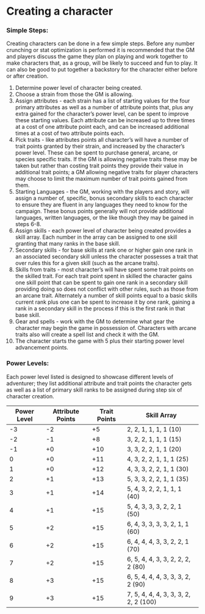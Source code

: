 # Creating a character

### Simple Steps:
Creating characters can be done in a few simple steps. Before any number crunching or stat optimization is performed it is recommended that the GM and players discuss the game they plan on playing and work together to make characters that, as a group, will be likely to succeed and fun to play. It can also be good to put together a backstory for the character either before or after creation.
1. Determine power level of character being created.
1. Choose a strain from those the GM is allowing.
1. Assign attributes - each strain has a list of starting values for the four primary attributes as well as a number of attribute points that, plus any extra gained for the character’s power level, can be spent to improve these starting values. Each attribute can be increased up to three times at a cost of one attribute point each, and can be increased additional times at a cost of two attribute points each.
1. Pick traits - like attributes points all character’s will have a number of trait points granted by their strain, and increased by the character’s power level. These can be spent to purchase general, arcane, or species specific traits. If the GM is allowing negative traits these may be taken but rather than costing trait points they provide their value in additional trait points; a GM allowing negative traits for player characters may choose to limit the maximum number of trait points gained from them.
1. Starting Languages - the GM, working with the players and story, will assign a number of, specific, bonus secondary skills to each character to ensure they are fluent in any languages they need to know for the campaign. These bonus points generally will not provide additional languages, written languages, or the like though they may be gained in steps 6-8.
1. Assign skills - each power level of character being created provides a skill array. Each number in the array can be assigned to one skill granting that many ranks in the base skill.
1. Secondary skills - for base skills at rank one or higher gain one rank in an associated secondary skill unless the character possesses a trait that over rules this for a given skill (such as the arcane traits).
1. Skills from traits - most character’s will have spent some trait points on the skilled trait. For each trait point spent in skilled the character gains one skill point that can be spent to gain one rank in a secondary skill providing doing so does not conflict with other rules, such as those from an arcane trait. Alternately a number of skill points equal to a basic skills current rank plus one can be spent to increase it by one rank, gaining a rank in a secondary skill in the process if this is the first rank in that base skill.
1. Gear and spells - work with the GM to determine what gear the character may begin the game in possession of. Characters with arcane traits also will create a spell list and check it with the GM.
1. The character starts the game with 5 plus their starting power level advancement points.
<div class="page-break"></div>

### Power Levels:
Each power level listed is designed to showcase different levels of adventurer; they list additional attribute and trait points the character gets as well as a list of primary skill ranks to be assigned during step six of character creation.

| Power Level | Attribute Points | Trait Points | Skill Array
| --- | ---| ---| --- |
| -3 | -2 | +5 | 2, 2, 1, 1, 1, 1 (10)
| -2 | -1 | +8 | 3, 2, 2, 1, 1, 1 (15)
| -1 | +0 | +10 | 3, 3, 2, 2, 1, 1 (20)
| 0 | +0 | +11 | 4, 3, 2, 2, 1, 1, 1 (25)
| 1 | +0 | +12 | 4, 3, 3, 2, 2, 1, 1 (30)
| 2 | +1 | +13 | 5, 3, 3, 2, 2, 1, 1 (35)
| 3 | +1 | +14 | 5, 4, 3, 2, 2, 1, 1, 1 (40)
| 4 | +1 | +15 | 5, 4, 3, 3, 3, 2, 2, 1 (50)
| 5 | +2 | +15 | 6, 4, 3, 3, 3, 3, 2, 1, 1 (60)
| 6 | +2 | +15 | 6, 4, 4, 4, 3, 3, 2, 2, 1 (70)
| 7 | +2 | +15 | 6, 5, 4, 4, 3, 3, 2, 2, 2, 2 (80)
| 8 | +3 | +15 | 6, 5, 4, 4, 4, 3, 3, 3, 2, 2 (90)
| 9 | +3 | +15 | 7, 5, 4, 4, 4, 3, 3, 3, 2, 2, 2 (100)
